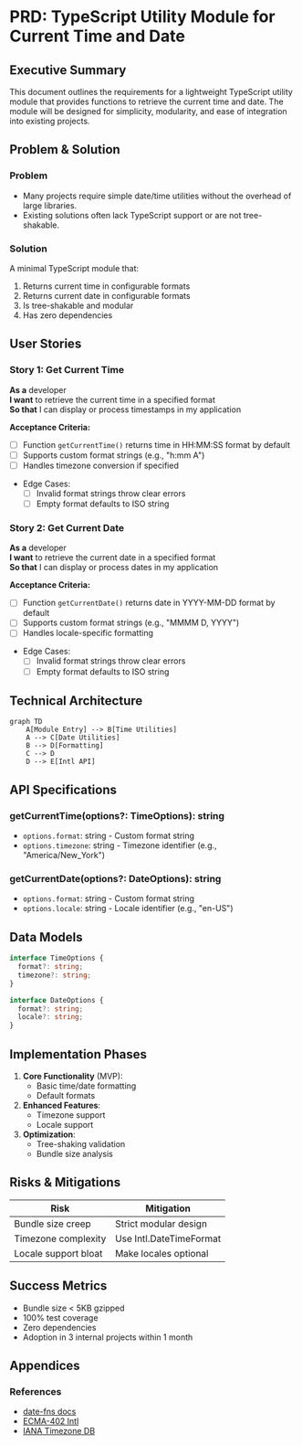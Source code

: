 # PRD: TypeScript Utility Module for Current Time and Date

## Executive Summary
This document outlines the requirements for a lightweight TypeScript utility module that provides functions to retrieve the current time and date. The module will be designed for simplicity, modularity, and ease of integration into existing projects.

## Problem & Solution
### Problem
- Many projects require simple date/time utilities without the overhead of large libraries.
- Existing solutions often lack TypeScript support or are not tree-shakable.

### Solution
A minimal TypeScript module that:
1. Returns current time in configurable formats
2. Returns current date in configurable formats
3. Is tree-shakable and modular
4. Has zero dependencies

## User Stories

### Story 1: Get Current Time
**As a** developer  
**I want** to retrieve the current time in a specified format  
**So that** I can display or process timestamps in my application

**Acceptance Criteria:**
- [ ] Function `getCurrentTime()` returns time in HH:MM:SS format by default
- [ ] Supports custom format strings (e.g., "h:mm A")
- [ ] Handles timezone conversion if specified
- Edge Cases:
  - [ ] Invalid format strings throw clear errors
  - [ ] Empty format defaults to ISO string

### Story 2: Get Current Date
**As a** developer  
**I want** to retrieve the current date in a specified format  
**So that** I can display or process dates in my application

**Acceptance Criteria:**
- [ ] Function `getCurrentDate()` returns date in YYYY-MM-DD format by default
- [ ] Supports custom format strings (e.g., "MMMM D, YYYY")
- [ ] Handles locale-specific formatting
- Edge Cases:
  - [ ] Invalid format strings throw clear errors
  - [ ] Empty format defaults to ISO string

## Technical Architecture
```mermaid
graph TD
    A[Module Entry] --> B[Time Utilities]
    A --> C[Date Utilities]
    B --> D[Formatting]
    C --> D
    D --> E[Intl API]
```

## API Specifications
### getCurrentTime(options?: TimeOptions): string
- `options.format`: string - Custom format string
- `options.timezone`: string - Timezone identifier (e.g., "America/New_York")

### getCurrentDate(options?: DateOptions): string
- `options.format`: string - Custom format string
- `options.locale`: string - Locale identifier (e.g., "en-US")

## Data Models
```typescript
interface TimeOptions {
  format?: string;
  timezone?: string;
}

interface DateOptions {
  format?: string;
  locale?: string;
}
```

## Implementation Phases
1. **Core Functionality** (MVP):
   - Basic time/date formatting
   - Default formats
2. **Enhanced Features**:
   - Timezone support
   - Locale support
3. **Optimization**:
   - Tree-shaking validation
   - Bundle size analysis

## Risks & Mitigations
| Risk | Mitigation |
|------|------------|
| Bundle size creep | Strict modular design |
| Timezone complexity | Use Intl.DateTimeFormat |
| Locale support bloat | Make locales optional |

## Success Metrics
- Bundle size < 5KB gzipped
- 100% test coverage
- Zero dependencies
- Adoption in 3 internal projects within 1 month

## Appendices
### References
- [date-fns docs](https://date-fns.org/)
- [ECMA-402 Intl](https://tc39.es/ecma402/)
- [IANA Timezone DB](https://www.iana.org/time-zones)